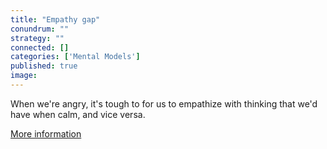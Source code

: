 ```yaml
---
title: "Empathy gap"
conundrum: ""
strategy: ""
connected: []
categories: ['Mental Models']
published: true
image: 
---
```


When we're angry, it's tough to for us to empathize with thinking that we'd have when calm, and vice versa.

[More information](https://en.wikipedia.org/wiki/Empathy_gap)


